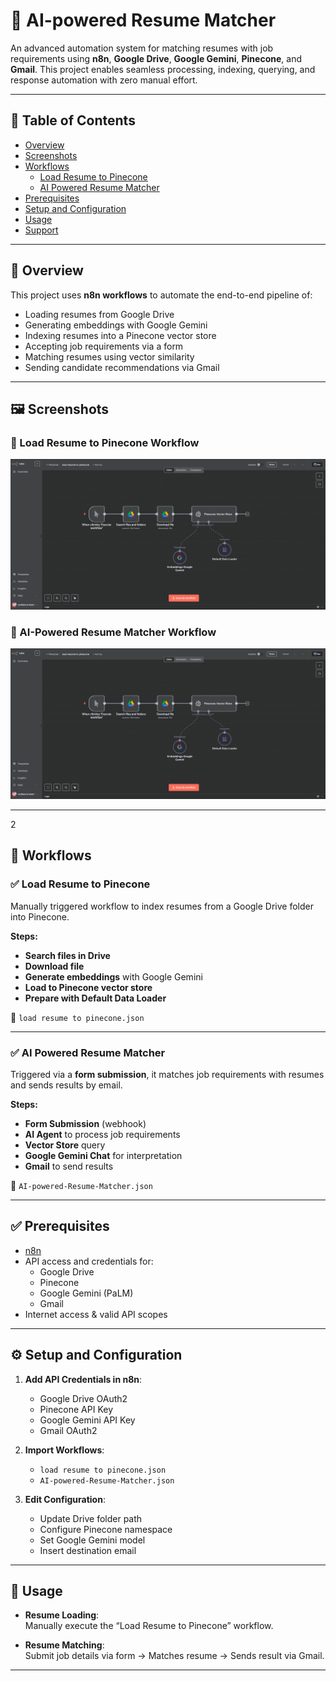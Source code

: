 # 🧠 AI-powered Resume Matcher

An advanced automation system for matching resumes with job requirements using **n8n**, **Google Drive**, **Google Gemini**, **Pinecone**, and **Gmail**. This project enables seamless processing, indexing, querying, and response automation with zero manual effort.

---

## 📂 Table of Contents

- [Overview](#overview)
- [Screenshots](#screenshots)
- [Workflows](#workflows)
  - [Load Resume to Pinecone](#load-resume-to-pinecone)
  - [AI Powered Resume Matcher](#ai-powered-resume-matcher)
- [Prerequisites](#prerequisites)
- [Setup and Configuration](#setup-and-configuration)
- [Usage](#usage)
- [Support](#support)

---

## 🧾 Overview

This project uses **n8n workflows** to automate the end-to-end pipeline of:

- Loading resumes from Google Drive
- Generating embeddings with Google Gemini
- Indexing resumes into a Pinecone vector store
- Accepting job requirements via a form
- Matching resumes using vector similarity
- Sending candidate recommendations via Gmail

---

## 🖼️ Screenshots

### 🔹 Load Resume to Pinecone Workflow

![Load Resume Workflow](./1.png)

### 🔹 AI-Powered Resume Matcher Workflow

![Matcher Workflow](./2.png)

---

2

## 🔄 Workflows

### ✅ Load Resume to Pinecone

Manually triggered workflow to index resumes from a Google Drive folder into Pinecone.

**Steps:**

- **Search files in Drive**
- **Download file**
- **Generate embeddings** with Google Gemini
- **Load to Pinecone vector store**
- **Prepare with Default Data Loader**

📄 `load resume to pinecone.json`

---

### ✅ AI Powered Resume Matcher

Triggered via a **form submission**, it matches job requirements with resumes and sends results by email.

**Steps:**

- **Form Submission** (webhook)
- **AI Agent** to process job requirements
- **Vector Store** query
- **Google Gemini Chat** for interpretation
- **Gmail** to send results

📄 `AI-powered-Resume-Matcher.json`

---

## ✅ Prerequisites

- [n8n](https://docs.n8n.io/)
- API access and credentials for:
  - Google Drive
  - Pinecone
  - Google Gemini (PaLM)
  - Gmail
- Internet access & valid API scopes

---

## ⚙️ Setup and Configuration

1. **Add API Credentials in n8n**:

   - Google Drive OAuth2
   - Pinecone API Key
   - Google Gemini API Key
   - Gmail OAuth2

2. **Import Workflows**:

   - `load resume to pinecone.json`
   - `AI-powered-Resume-Matcher.json`

3. **Edit Configuration**:
   - Update Drive folder path
   - Configure Pinecone namespace
   - Set Google Gemini model
   - Insert destination email

---

## 🚀 Usage

- **Resume Loading**:  
  Manually execute the “Load Resume to Pinecone” workflow.

- **Resume Matching**:  
  Submit job details via form → Matches resume → Sends result via Gmail.

---
